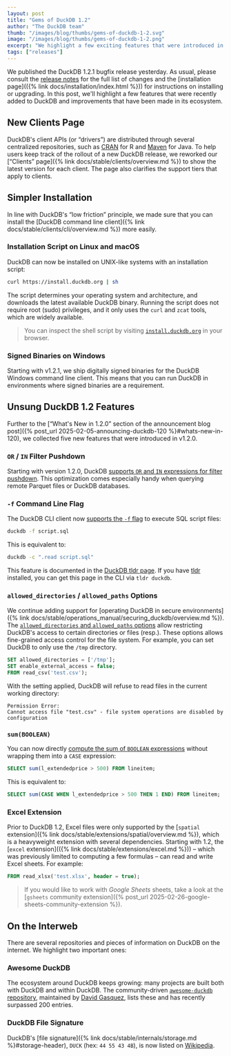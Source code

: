 ```yaml
---
layout: post
title: "Gems of DuckDB 1.2"
author: "The DuckDB team"
thumb: "/images/blog/thumbs/gems-of-duckdb-1-2.svg"
image: "/images/blog/thumbs/gems-of-duckdb-1-2.png"
excerpt: "We highlight a few exciting features that were introduced in DuckDB 1.2."
tags: ["releases"]
---
```


We published the DuckDB 1.2.1 bugfix release yesterday. As usual, please consult the [release notes](https://github.com/duckdb/duckdb/releases/tag/v1.2.1) for the full list of changes and the [installation page](({% link  docs/installation/index.html %})) for instructions on installing or upgrading. In this post, we'll highlight a few features that were recently added to DuckDB and improvements that have been made in its ecosystem.

## New Clients Page

DuckDB's client APIs (or “drivers”) are distributed through several centralized repositories, such as [CRAN](https://cran.r-project.org/web/packages/duckdb/index.html) for R and [Maven](https://mvnrepository.com/artifact/org.duckdb/duckdb_jdbc) for Java. To help users keep track of the rollout of a new DuckDB release, we reworked our [“Clients” page]({% link docs/stable/clients/overview.md %}) to show the latest version for each client. The page also clarifies the support tiers that apply to clients.

## Simpler Installation

In line with DuckDB's “low friction” principle, we made sure that you can install the [DuckDB command line client]({% link docs/stable/clients/cli/overview.md %}) more easily.

### Installation Script on Linux and macOS

DuckDB can now be installed on UNIX-like systems with an installation script:

```bash
curl https://install.duckdb.org | sh
```

The script determines your operating system and architecture, and downloads the latest available DuckDB binary.
Running the script does not require root (sudo) privileges, and it only uses the `curl` and `zcat` tools, which are widely available.

> You can inspect the shell script by visiting [`install.duckdb.org`](https://install.duckdb.org) in your browser.

### Signed Binaries on Windows

Starting with v1.2.1, we ship digitally signed binaries for the DuckDB Windows command line client. This means that you can run DuckDB in environments where signed binaries are a requirement.

## Unsung DuckDB 1.2 Features

Further to the [“What's New in 1.2.0” section of the announcement blog post]({% post_url 2025-02-05-announcing-duckdb-120 %}#whats-new-in-120), we collected five new features that were introduced in v1.2.0.

### `OR` / `IN` Filter Pushdown

Starting with version 1.2.0, DuckDB [supports `OR` and `IN` expressions for filter pushdown](https://github.com/duckdb/duckdb/pull/14313).
This optimization comes especially handy when querying remote Parquet files or DuckDB databases.

### `-f` Command Line Flag

The DuckDB CLI client now [supports the `-f` flag](https://github.com/duckdb/duckdb/pull/15050) to execute SQL script files:

```bash
duckdb -f script.sql
```

This is equivalent to:

```bash
duckdb -c ".read script.sql"
```

This feature is documented in the [DuckDB tldr page](https://tldr.inbrowser.app/pages/common/duckdb). If you have [tldr](https://tldr.sh/) installed, you can get this page in the CLI via `tldr duckdb`.

### `allowed_directories` / `allowed_paths` Options

We continue adding support for [operating DuckDB in secure environments]({% link docs/stable/operations_manual/securing_duckdb/overview.md %}). The [`allowed_directories` and `allowed_paths` options](https://github.com/duckdb/duckdb/pull/14568) allow restricting DuckDB's access to certain directories or files (resp.).
These options allows fine-grained access control for the file system.
For example, you can set DuckDB to only use the `/tmp` directory.

```sql
SET allowed_directories = ['/tmp'];  
SET enable_external_access = false;  
FROM read_csv('test.csv');  
```

With the setting applied, DuckDB will refuse to read files in the current working directory:

```console
Permission Error:  
Cannot access file "test.csv" - file system operations are disabled by configuration  
```

### `sum(BOOLEAN)`

You can now directly [compute the sum of `BOOLEAN` expressions](https://github.com/duckdb/duckdb/pull/15042) without wrapping them into a `CASE` expression:

```sql
SELECT sum(l_extendedprice > 500) FROM lineitem;  
```

This is equivalent to:

```sql
SELECT sum(CASE WHEN l_extendedprice > 500 THEN 1 END) FROM lineitem;  
```

### Excel Extension

Prior to DuckDB 1.2, Excel files were only supported by the [`spatial` extension]({% link docs/stable/extensions/spatial/overview.md %}), which is a heavyweight extension with several dependencies.
Starting with 1.2, the [`excel` extension](({% link docs/stable/extensions/excel.md %})) – which was previously limited to computing a few formulas – can read and write Excel sheets. For example:

```sql
FROM read_xlsx('test.xlsx', header = true);  
```

> If you would like to work with _Google Sheets_ sheets, take a look at the [`gsheets` community extension]({% post_url 2025-02-26-google-sheets-community-extension %}).

## On the Interweb

There are several repositories and pieces of information on DuckDB on the internet.
We highlight two important ones:

### Awesome DuckDB

The ecosystem around DuckDB keeps growing: many projects are built both with DuckDB and within DuckDB. The community-driven [`awesome-duckdb` repository](https://github.com/davidgasquez/awesome-duckdb), maintained by [David Gasquez](https://github.com/davidgasquez), lists these and has recently surpassed 200 entries.

### DuckDB File Signature

DuckDB's [file signature]({% link docs/stable/internals/storage.md %}#storage-header), `DUCK` (hex: `44 55 43 4B`), is now listed on [Wikipedia](https://en.wikipedia.org/wiki/List_of_file_signatures).
